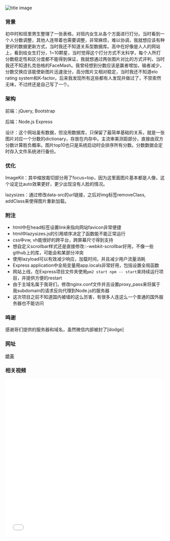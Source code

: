 ![title image](https://images.unsplash.com/photo-1500322969630-a26ab6eb64cc?ixlib=rb-1.2.1&ixid=eyJhcHBfaWQiOjExMjU4fQ&w=1000&q=80)

### 背景

初中时和班里男生整理了一张表格，对班内女生从各个方面进行打分。当时看到一个人分数调整，其他人连带着也需要调整，非常麻烦，难以协调，我就想应该有种更好的数据更新方式，当时我还不知道关系型数据库。高中在好像是人人的网站上，看到给女生打分，1~10颗星，当时觉得这个打分方式不太科学，每个人所打分数稳定性和区分度都不能得到保证，我就想通过两张图片对比的方式评判，当时我还不知道扎克伯格的FaceMash。我曾经想到分数应该是赢者增加，输者减少，分数交换应该能使新图片迅速涨分，高分图片又相对稳定，当时我还不知道elo rating system和K-factor。后来我发现所有这些都有人发现并做过了，不禁索然无味，不过终还是自己写了一个。

### 架构

前端：jQuery, Bootstrap

后端：Node.js Express

设计：这个网站虽有数据，但没用数据库，只保留了最简单基础的关系，就是一张图片对应一个分数的dictionary，存放在内存中。主流审美测距部分，直接由双方分数计算胜负概率。图片top10也只是系统启动时会排序所有分数。分数数据会定时存入文件系统进行备份。

### 优化

ImageKit：其中缩放裁切部分用了focus=top，因为这里面图片基本都是人像，这个设定比auto效果更好，更少出现没有人脸的情况。

lazysizes：通过修改data-src的url链接，之后对img标签removeClass, addClass来使得图片重新加载。

### 附注

- html中在head标签设置link来指向网站favicon非常便捷
- html中lazysizes.js的引用顺序决定了函数能不能正常运行
- css中vw, vh能很好的跨平台，跨屏幕尺寸得到支持
- 想自定义scrollbar样式还是直接修改::-webkit-scrollbar好用，不像一些github上的库，可能会和某部分冲突
- 使用lazyload可以有效减少响应，加载时间，并且减少用户流量消耗
- Express application中全局变量用app.locals非常好用，包括设置全局函数
- 网站上线，在Express项目文件夹使用`pm2 start npm -- start`来持续运行项目，并提供方便的restart
- 由于主域名属于我哥们，修改nginx.conf文件并且设置proxy_pass来将属于我subdomain的请求反向代理到Node.js的服务器
- 这次项目之前不知道国内被墙的这么厉害，有很多人连这么一个普通的国外服务器也不能访问

### 鸣谢

感谢哥们提供的服务器和域名，虽然微信内部被封了[dodge]

### 网址

[媲美](http://ysmiao.cn/ycy/)

### 相关视频

<iframe src="//player.bilibili.com/player.html?aid=68030952&cid=118001267&page=1" scrolling="no" border="0" frameborder="no" framespacing="0" allowfullscreen="true" width="100%" height="500px"> </iframe>